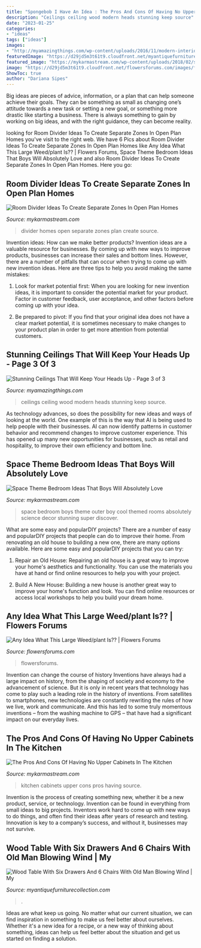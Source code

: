 ```yaml
---
title: "Spongebob I Have An Idea : The Pros And Cons Of Having No Upper Cabinets In The Kitchen"
description: "Ceilings ceiling wood modern heads stunning keep source"
date: "2023-01-25"
categories:
- "ideas"
tags: ["ideas"]
images:
- "http://myamazingthings.com/wp-content/uploads/2016/11/modern-interiors-could-use-a-touch-of-wood-on-a-ceiling.jpg"
featuredImage: "https://d29jd5m3t61t9.cloudfront.net/myantiquefurniturecollection.com/images/fbfiles/images/828w/IMG_0299__1__v_1517706544.jpg"
featured_image: "https://mykarmastream.com/wp-content/uploads/2018/02/space-theme-bedroom-12-.jpg"
image: "https://d29jd5m3t61t9.cloudfront.net/flowersforums.com/images/fbfiles/images/image-4240657934a45b6c812ddd7c8dc120d5_v_1470691820.jpeg"
ShowToc: true
author: "Dariana Sipes"
---
```



Big ideas are pieces of advice, information, or a plan that can help someone achieve their goals. They can be something as small as changing one’s attitude towards a new task or setting a new goal, or something more drastic like starting a business. There is always something to gain by working on big ideas, and with the right guidance, they can become reality.

	

		
looking for Room Divider Ideas To Create Separate Zones In Open Plan Homes you've visit to the right web. We have 6 Pics about Room Divider Ideas To Create Separate Zones In Open Plan Homes like Any Idea What This Large Weed/plant Is?? | Flowers Forums, Space Theme Bedroom Ideas That Boys Will Absolutely Love and also Room Divider Ideas To Create Separate Zones In Open Plan Homes. Here you go:
		
    
## Room Divider Ideas To Create Separate Zones In Open Plan Homes

<img loading=lazy src="https://mykarmastream.com/wp-content/uploads/2017/08/room-divider-10.jpg" onerror="this.onerror=null;this.src='https://tse1.mm.bing.net/th?id=OIP.HMLwVRvk_BoXqQ-27X7AMQHaQI&amp;pid=15.1';" alt="Room Divider Ideas To Create Separate Zones In Open Plan Homes">

_Source: mykarmastream.com_

>divider homes open separate zones plan create source. 

	

Invention ideas: How can we make better products?
Invention ideas are a valuable resource for businesses. By coming up with new ways to improve products, businesses can increase their sales and bottom lines. However, there are a number of pitfalls that can occur when trying to come up with new invention ideas. Here are three tips to help you avoid making the same mistakes:
1. Look for market potential first: When you are looking for new invention ideas, it is important to consider the potential market for your product. Factor in customer feedback, user acceptance, and other factors before coming up with your idea.

2. Be prepared to pivot: If you find that your original idea does not have a clear market potential, it is sometimes necessary to make changes to your product plan in order to get more attention from potential customers.

    
## Stunning Ceilings That Will Keep Your Heads Up - Page 3 Of 3

<img loading=lazy src="http://myamazingthings.com/wp-content/uploads/2016/11/modern-interiors-could-use-a-touch-of-wood-on-a-ceiling.jpg" onerror="this.onerror=null;this.src='https://tse2.mm.bing.net/th?id=OIP.h2I9jiaEHgwFlzaB4rs-UQHaLH&amp;pid=15.1';" alt="Stunning Ceilings That Will Keep Your Heads Up - Page 3 of 3">

_Source: myamazingthings.com_

>ceilings ceiling wood modern heads stunning keep source. 

	

As technology advances, so does the possibility for new ideas and ways of looking at the world. One example of this is the way that AI is being used to help people with their businesses. AI can now identify patterns in customer behavior and recommend changes to improve customer experience. This has opened up many new opportunities for businesses, such as retail and hospitality, to improve their own efficiency and bottom line.

    
## Space Theme Bedroom Ideas That Boys Will Absolutely Love

<img loading=lazy src="https://mykarmastream.com/wp-content/uploads/2018/02/space-theme-bedroom-12-.jpg" onerror="this.onerror=null;this.src='https://tse3.mm.bing.net/th?id=OIP.KmEL59G6mAukG4hrm4EOYQHaKD&amp;pid=15.1';" alt="Space Theme Bedroom Ideas That Boys Will Absolutely Love">

_Source: mykarmastream.com_

>space bedroom boys theme outer boy cool themed rooms absolutely science decor stunning super discover. 

	

What are some easy and popularDIY projects?
There are a number of easy and popularDIY projects that people can do to improve their home. From renovating an old house to building a new one, there are many options available. Here are some easy and popularDIY projects that you can try:
1. Repair an Old House: Repairing an old house is a great way to improve your home's aesthetics and functionality. You can use the materials you have at hand or find online resources to help you with your project.

2. Build A New House: Building a new house is another great way to improve your home's function and look. You can find online resources or access local workshops to help you build your dream home.

    
## Any Idea What This Large Weed/plant Is?? | Flowers Forums

<img loading=lazy src="https://d29jd5m3t61t9.cloudfront.net/flowersforums.com/images/fbfiles/images/image-4240657934a45b6c812ddd7c8dc120d5_v_1470691820.jpeg" onerror="this.onerror=null;this.src='https://tse1.mm.bing.net/th?id=OIP.w5C_huGYVt3BIiJ6DNun5QHaJ4&amp;pid=15.1';" alt="Any Idea What This Large Weed/plant Is?? | Flowers Forums">

_Source: flowersforums.com_

>flowersforums. 

	

Invention can change the course of history
Inventions have always had a large impact on history, from the shaping of society and economy to the advancement of science. But it is only in recent years that technology has come to play such a leading role in the history of inventions. From satellites to smartphones, new technologies are constantly rewriting the rules of how we live, work and communicate. And this has led to some truly momentous inventions – from the washing machine to GPS – that have had a significant impact on our everyday lives.

    
## The Pros And Cons Of Having No Upper Cabinets In The Kitchen

<img loading=lazy src="https://mykarmastream.com/wp-content/uploads/2017/12/no-upper-cabinets-kitchen-5-.jpg" onerror="this.onerror=null;this.src='https://tse2.mm.bing.net/th?id=OIP.EBlZxGiONMA2Don4hKpKXgHaLH&amp;pid=15.1';" alt="The Pros And Cons Of Having No Upper Cabinets In The Kitchen">

_Source: mykarmastream.com_

>kitchen cabinets upper cons pros having source. 

	

Invention is the process of creating something new, whether it be a new product, service, or technology. Invention can be found in everything from small ideas to big projects. Inventors work hard to come up with new ways to do things, and often find their ideas after years of research and testing. Innovation is key to a company’s success, and without it, businesses may not survive.

    
## Wood Table With Six Drawers And 6 Chairs With Old Man Blowing Wind | My

<img loading=lazy src="https://d29jd5m3t61t9.cloudfront.net/myantiquefurniturecollection.com/images/fbfiles/images/828w/IMG_0299__1__v_1517706544.jpg" onerror="this.onerror=null;this.src='https://tse1.mm.bing.net/th?id=OIP.nx2JcQAwSdmNNpAla-TyEQHaJ4&amp;pid=15.1';" alt="Wood Table With Six Drawers And 6 Chairs With Old Man Blowing Wind | My">

_Source: myantiquefurniturecollection.com_

>. 

	

Ideas are what keep us going. No matter what our current situation, we can find inspiration in something to make us feel better about ourselves. Whether it's a new idea for a recipe, or a new way of thinking about something, ideas can help us feel better about the situation and get us started on finding a solution.

